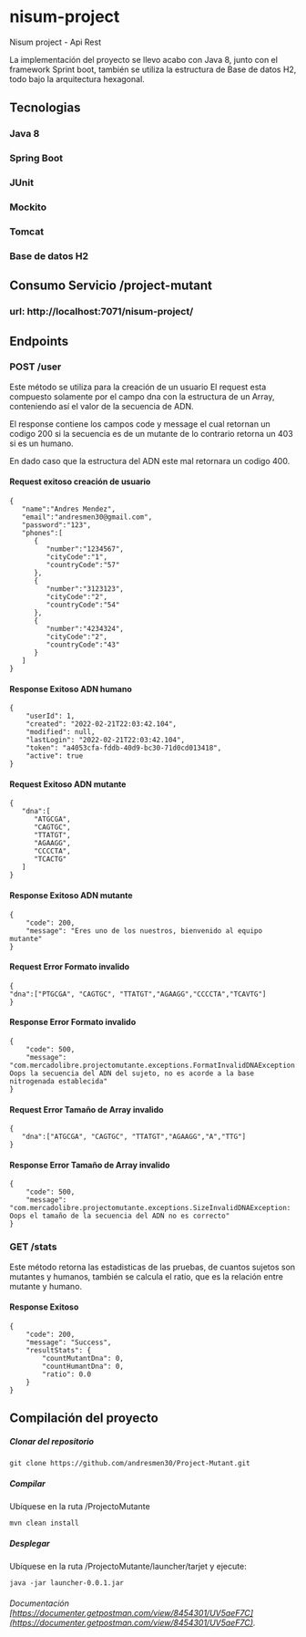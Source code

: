 # nisum-project
Nisum project  - Api Rest

La implementación del proyecto se llevo acabo con Java 8, junto con el framework Sprint boot, también se utiliza la estructura de Base de datos H2, todo bajo la arquitectura hexagonal.

## Tecnologias

### Java 8
### Spring Boot
### JUnit
### Mockito
### Tomcat
### Base de datos H2


## Consumo Servicio /project-mutant

### url: http://localhost:7071/nisum-project/

## Endpoints

### POST /user

Este método se utiliza para la creación de un usuario
El request esta compuesto solamente por el campo dna con la estructura de un Array, conteniendo así el valor de la secuencia de ADN.

El response contiene los campos code y message el cual retornan un codigo 200 si la secuencia es de un mutante de lo contrario retorna un 403 si es un humano.

En dado caso que la estructura del ADN este mal retornara un codigo 400.


#### Request exitoso creación de usuario
```
{
   "name":"Andres Mendez",
   "email":"andresmen30@gmail.com",
   "password":"123",
   "phones":[
      {
         "number":"1234567",
         "cityCode":"1",
         "countryCode":"57"
      },
      {
         "number":"3123123",
         "cityCode":"2",
         "countryCode":"54"
      },
      {
         "number":"4234324",
         "cityCode":"2",
         "countryCode":"43"
      }
   ]
}
```

#### Response Exitoso ADN humano
```
{
    "userId": 1,
    "created": "2022-02-21T22:03:42.104",
    "modified": null,
    "lastLogin": "2022-02-21T22:03:42.104",
    "token": "a4053cfa-fddb-40d9-bc30-71d0cd013418",
    "active": true
}
```


#### Request Exitoso ADN mutante
```
{
   "dna":[
      "ATGCGA",
      "CAGTGC",
      "TTATGT",
      "AGAAGG",
      "CCCCTA",
      "TCACTG"
   ]
}
```

#### Response Exitoso ADN mutante
```
{
    "code": 200,
    "message": "Eres uno de los nuestros, bienvenido al equipo mutante"
}
```

#### Request Error Formato invalido
```
{
"dna":["PTGCGA", "CAGTGC", "TTATGT","AGAAGG","CCCCTA","TCAVTG"]
}
```

#### Response Error Formato invalido
```
{
    "code": 500,
    "message": "com.mercadolibre.projectomutante.exceptions.FormatInvalidDNAException: Oops la secuencia del ADN del sujeto, no es acorde a la base nitrogenada establecida"
}
```

#### Request Error Tamaño de Array invalido
```
{
   "dna":["ATGCGA", "CAGTGC", "TTATGT","AGAAGG","A","TTG"]
}
```

#### Response Error Tamaño de Array invalido
```
{
    "code": 500,
    "message": "com.mercadolibre.projectomutante.exceptions.SizeInvalidDNAException: Oops el tamaño de la secuencia del ADN no es correcto"
}
```

### GET /stats

Este método retorna las estadisticas de las pruebas, de cuantos sujetos son mutantes y humanos, también se calcula el ratio, que es la relación entre mutante y humano.


#### Response Exitoso 
```
{
    "code": 200,
    "message": "Success",
    "resultStats": {
        "countMutantDna": 0,
        "countHumantDna": 0,
        "ratio": 0.0
    }
}
```

## Compilación del proyecto

##### Clonar del repositorio
```
git clone https://github.com/andresmen30/Project-Mutant.git
```


##### Compilar

Ubíquese en la ruta /ProjectoMutante
```
mvn clean install
```

##### Desplegar

Ubíquese en la ruta /ProjectoMutante/launcher/tarjet y ejecute:
```
java -jar launcher-0.0.1.jar
```

###### Documentación [https://documenter.getpostman.com/view/8454301/UV5aeF7C](https://documenter.getpostman.com/view/8454301/UV5aeF7C).













